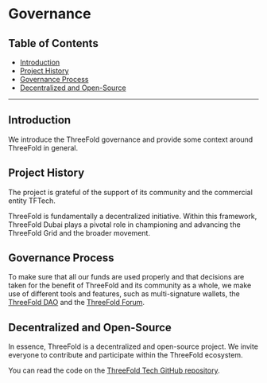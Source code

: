 <h1> Governance </h1>

<h2>Table of Contents</h2>

- [Introduction](#introduction)
- [Project History](#project-history)
- [Governance Process](#governance-process)
- [Decentralized and Open-Source](#decentralized-and-open-source)

***

## Introduction

We introduce the ThreeFold governance and provide some context around ThreeFold in general.

## Project History

The project is grateful of the support of its community and the commercial entity TFTech.

ThreeFold is fundamentally a decentralized initiative. Within this framework, ThreeFold Dubai plays a pivotal role in championing and advancing the ThreeFold Grid and the broader movement.

## Governance Process

To make sure that all our funds are used properly and that decisions are taken for the benefit of ThreeFold and its community as a whole, we make use of different tools and features, such as multi-signature wallets, the [ThreeFold DAO](./dao/tfdao.md) and the [ThreeFold Forum](https://forum.threefold.io/).

## Decentralized and Open-Source

In essence, ThreeFold is a decentralized and open-source project. We invite everyone to contribute and participate within the ThreeFold ecosystem. 

You can read the code on the [ThreeFold Tech GitHub repository](https://github.com/threefoldtech).